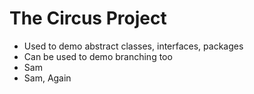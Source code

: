 # The Circus Project

- Used to demo abstract classes, interfaces, packages
- Can be used to demo branching too
- Sam
- Sam, Again